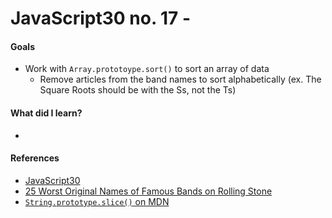 # JavaScript30 no. 17 - 

[]()

#### Goals
* Work with `Array.prototoype.sort()` to sort an array of data
  * Remove articles from the band names to sort alphabetically (ex. The Square Roots should be with the Ss, not the Ts)

#### What did I learn?
* 

#### References
* [JavaScript30](https://javascript30.com/)
* [25 Worst Original Names of Famous Bands on Rolling Stone](https://www.rollingstone.com/music/music-lists/25-worst-original-names-of-famous-bands-72260/the-square-roots-39301/)
* [`String.prototype.slice()` on MDN](https://developer.mozilla.org/en-US/docs/Web/JavaScript/Reference/Global_Objects/String/slice)